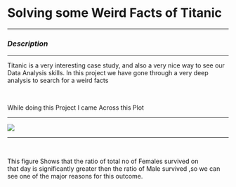 # Solving some Weird Facts of Titanic
***



### ***Description***
***

Titanic is a very interesting case study, and also
a very nice way to see our Data Analysis skills.
In this project we have gone through a very deep
analysis to search for a weird facts
 
<br>
 
While doing this Project I came Across this Plot

***

 
 ![](Image/Servival%rate.png)
 
 ***
 <br>
 
 This figure Shows that the ratio of total no of Females survived on  
 that day is significantly greater then the ratio of Male survived 
 ,so we can see one of the major reasons for this outcome.
